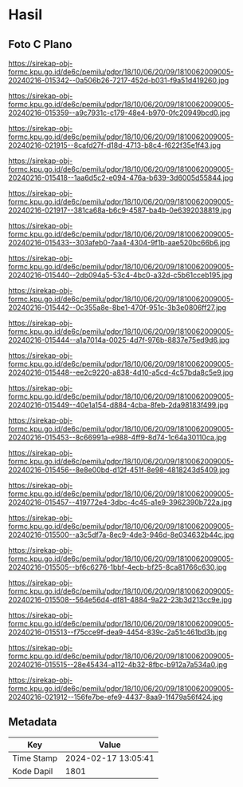 # Hasil

## Foto C Plano

https://sirekap-obj-formc.kpu.go.id/de6c/pemilu/pdpr/18/10/06/20/09/1810062009005-20240216-015342--0a506b26-7217-452d-b031-f9a51d419260.jpg

https://sirekap-obj-formc.kpu.go.id/de6c/pemilu/pdpr/18/10/06/20/09/1810062009005-20240216-015359--a9c7931c-c179-48e4-b970-0fc20949bcd0.jpg

https://sirekap-obj-formc.kpu.go.id/de6c/pemilu/pdpr/18/10/06/20/09/1810062009005-20240216-021915--8cafd27f-d18d-4713-b8c4-f622f35e1f43.jpg

https://sirekap-obj-formc.kpu.go.id/de6c/pemilu/pdpr/18/10/06/20/09/1810062009005-20240216-015418--1aa6d5c2-e094-476a-b639-3d6005d55844.jpg

https://sirekap-obj-formc.kpu.go.id/de6c/pemilu/pdpr/18/10/06/20/09/1810062009005-20240216-021917--381ca68a-b6c9-4587-ba4b-0e6392038819.jpg

https://sirekap-obj-formc.kpu.go.id/de6c/pemilu/pdpr/18/10/06/20/09/1810062009005-20240216-015433--303afeb0-7aa4-4304-9f1b-aae520bc66b6.jpg

https://sirekap-obj-formc.kpu.go.id/de6c/pemilu/pdpr/18/10/06/20/09/1810062009005-20240216-015440--2db094a5-53c4-4bc0-a32d-c5b61cceb195.jpg

https://sirekap-obj-formc.kpu.go.id/de6c/pemilu/pdpr/18/10/06/20/09/1810062009005-20240216-015442--0c355a8e-8be1-470f-951c-3b3e0806ff27.jpg

https://sirekap-obj-formc.kpu.go.id/de6c/pemilu/pdpr/18/10/06/20/09/1810062009005-20240216-015444--a1a7014a-0025-4d7f-976b-8837e75ed9d6.jpg

https://sirekap-obj-formc.kpu.go.id/de6c/pemilu/pdpr/18/10/06/20/09/1810062009005-20240216-015448--ee2c9220-a838-4d10-a5cd-4c57bda8c5e9.jpg

https://sirekap-obj-formc.kpu.go.id/de6c/pemilu/pdpr/18/10/06/20/09/1810062009005-20240216-015449--40e1a154-d884-4cba-8feb-2da98183f499.jpg

https://sirekap-obj-formc.kpu.go.id/de6c/pemilu/pdpr/18/10/06/20/09/1810062009005-20240216-015453--8c66991a-e988-4ff9-8d74-1c64a30110ca.jpg

https://sirekap-obj-formc.kpu.go.id/de6c/pemilu/pdpr/18/10/06/20/09/1810062009005-20240216-015456--8e8e00bd-d12f-451f-8e98-4818243d5409.jpg

https://sirekap-obj-formc.kpu.go.id/de6c/pemilu/pdpr/18/10/06/20/09/1810062009005-20240216-015457--419772e4-3dbc-4c45-a1e9-3962390b722a.jpg

https://sirekap-obj-formc.kpu.go.id/de6c/pemilu/pdpr/18/10/06/20/09/1810062009005-20240216-015500--a3c5df7a-8ec9-4de3-946d-8e034632b44c.jpg

https://sirekap-obj-formc.kpu.go.id/de6c/pemilu/pdpr/18/10/06/20/09/1810062009005-20240216-015505--bf6c6276-1bbf-4ecb-bf25-8ca81766c630.jpg

https://sirekap-obj-formc.kpu.go.id/de6c/pemilu/pdpr/18/10/06/20/09/1810062009005-20240216-015508--564e56d4-df81-4884-9a22-23b3d213cc9e.jpg

https://sirekap-obj-formc.kpu.go.id/de6c/pemilu/pdpr/18/10/06/20/09/1810062009005-20240216-015513--f75cce9f-dea9-4454-839c-2a51c461bd3b.jpg

https://sirekap-obj-formc.kpu.go.id/de6c/pemilu/pdpr/18/10/06/20/09/1810062009005-20240216-015515--28e45434-a112-4b32-8fbc-b912a7a534a0.jpg

https://sirekap-obj-formc.kpu.go.id/de6c/pemilu/pdpr/18/10/06/20/09/1810062009005-20240216-021912--156fe7be-efe9-4437-8aa9-1f479a56f424.jpg


## Metadata

| Key        | Value               |
| ---------- | ------------------- |
| Time Stamp | 2024-02-17 13:05:41 |
| Kode Dapil | 1801                |




